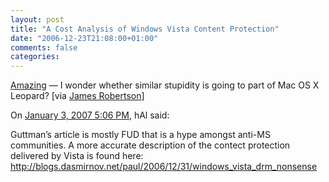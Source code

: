```yaml
---
layout: post
title: "A Cost Analysis of Windows Vista Content Protection"
date: "2006-12-23T21:08:00+01:00"
comments: false
categories: 
---
```


<p><a href="http://www.cs.auckland.ac.nz/~pgut001/pubs/vista_cost.txt">Amazing</a> &#8212; I wonder whether similar stupidity is going to part of Mac OS X Leopard? [via <a href="http://www.cincomsmalltalk.com/blog/blogView?showComments=true&amp;entry=3344326542">James Robertson</a>]</p>

<section class="comments">

<div class="comment" id="comment-1166">
On <a href="#comment-1166" title="Permalink to this comment">January  3, 2007  5:06 PM</a>, hAl
said:
<p>Guttman&#8217;s article is mostly FUD that is a hype amongst anti-MS communities.
A more accurate description of the contect protection delivered by Vista is found here:
<a href="http://blogs.dasmirnov.net/paul/2006/12/31/windows\_vista\_drm\_nonsense" rel="nofollow" /><a href="http://blogs.dasmirnov.net/paul/2006/12/31/windows_vista_drm_nonsense" rel="nofollow">http://blogs.dasmirnov.net/paul/2006/12/31/windows_vista_drm_nonsense</a></p>


</section>

